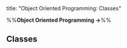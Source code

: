 <frontmatter>
title: "Object Oriented Programming: Classes"
</frontmatter>

<link rel="stylesheet" href="{{baseUrl}}/css/textbook.css">

<div class="website-content" id="all">

%%**Object Oriented Programming →**%%

## Classes

<div id="main">

<include src="basic/embed.md" boilerplate  />
<include src="classLevelMembers/embed.md" boilerplate  />
<include src="enumerations/embed.md" boilerplate  />

</div>

</div>
